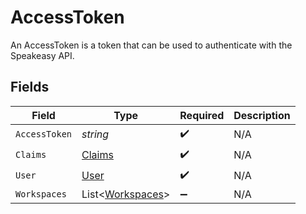 # AccessToken

An AccessToken is a token that can be used to authenticate with the Speakeasy API.


## Fields

| Field                                                 | Type                                                  | Required                                              | Description                                           |
| ----------------------------------------------------- | ----------------------------------------------------- | ----------------------------------------------------- | ----------------------------------------------------- |
| `AccessToken`                                         | *string*                                              | :heavy_check_mark:                                    | N/A                                                   |
| `Claims`                                              | [Claims](../../Models/Shared/Claims.md)               | :heavy_check_mark:                                    | N/A                                                   |
| `User`                                                | [User](../../Models/Shared/User.md)                   | :heavy_check_mark:                                    | N/A                                                   |
| `Workspaces`                                          | List<[Workspaces](../../Models/Shared/Workspaces.md)> | :heavy_minus_sign:                                    | N/A                                                   |